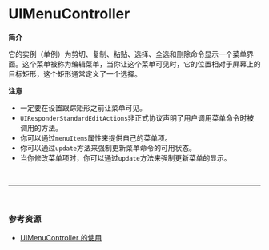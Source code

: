 # UIMenuController

**简介**

它的实例（单例）为剪切、复制、粘贴、选择、全选和删除命令显示一个菜单界面。这个菜单被称为编辑菜单，当你让这个菜单可见时，它的位置相对于屏幕上的目标矩形，这个矩形通常定义了一个选择。



**注意**

* 一定要在设置跟踪矩形之前让菜单可见。
* `UIResponderStandardEditActions`非正式协议声明了用户调用菜单命令时被调用的方法。
* 你可以通过`menuItems`属性来提供自己的菜单项。
* 你可以通过`update`方法来强制更新菜单命令的可用状态。
* 当你修改菜单项时，你可以通过`update`方法来强制更新菜单的显示。

<br>

***

<br>

### 参考资源

* [UIMenuController 的使用](http://blog.163.com/xujuan_2012/blog/static/2081201692013221112739719)